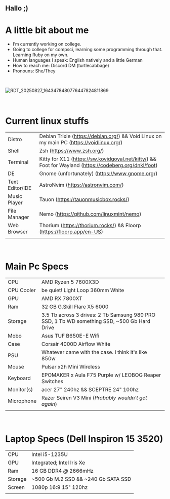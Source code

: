 ## Hallo ;)

# A little bit about me
- I’m currently working on college.
- Going to college for compsci, learning some programming through that. Learning Ruby on my own.
- Human languages I speak: English natively and a little German
- How to reach me: Discord DM (turtlecabbage)
- Pronouns: She/They
<br/>

![RDT_20250827_1643478480776447824811869](https://github.com/user-attachments/assets/fbbd7188-7889-4838-9c2d-43fd0fc3d9cc)

<br/>

# Current linux stuffs
| | |
| --- | --- |
| Distro | Debian Trixie (https://debian.org/) && Void Linux on my main PC (https://voidlinux.org/)|
| Shell | Zsh (https://www.zsh.org/) |
| Terminal | Kitty for X11 (https://sw.kovidgoyal.net/kitty/) && Foot for Wayland (https://codeberg.org/dnkl/foot) |
| DE | Gnome (unfortunately) (https://www.gnome.org/) |
| Text Editor/IDE | AstroNvim (https://astronvim.com/) |
| Music Player | Tauon (https://tauonmusicbox.rocks/) |
| File Manager | Nemo (https://github.com/linuxmint/nemo)|
| Web Browser | Thorium (https://thorium.rocks/) && Floorp (https://floorp.app/en-US) |
| | |
<br/>

# Main Pc Specs
| | |
| --- | --- |
| CPU | AMD Ryzen 5 7600X3D |
| CPU Cooler | be quiet! Light Loop 360mm White |
| GPU | AMD RX 7800XT |
| Ram | 32 GB G.Skill Flare X5 6000 |
| Storage | 3.5 Tb across 3 drives: 2 Tb Samsung 980 PRO SSD, 1 Tb WD something SSD, ~500 Gb Hard Drive |
| Mobo | Asus TUF B650E-E Wifi
| Case | Corsair 4000D Airflow White |
| PSU | Whatever came with the case. I think it's like 850w |
| Mouse | Pulsar x2h Mini Wireless |
| Keyboard | EPOMAKER x Aula F75 Purple w/ LEOBOG Reaper Switches |
| Monitor(s) | acer 27" 240hz && SCEPTRE 24" 100hz |
| Microphone | Razer Seiren V3 Mini (<i>Probably wouldn't get again</i>) |
| | |
<br/>

# Laptop Specs (Dell Inspiron 15 3520)
| | |
| --- | --- |
| CPU | Intel i5-1235U |
| GPU | Integrated; Intel Iris Xe |
| Ram | 16 GB DDR4 _@_ 2666mHz |
| Storage | ~500 Gb M.2 SSD && ~240 Gb SATA SSD |
| Screen | 1080p 16:9 15" 120hz |
| | |
<br/>
